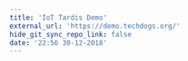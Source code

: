 ```yaml
---
title: 'IoT Tardis Demo'
external_url: 'https://demo.techdogs.org/'
hide_git_sync_repo_link: false
date: '22:56 30-12-2018'
---
```


